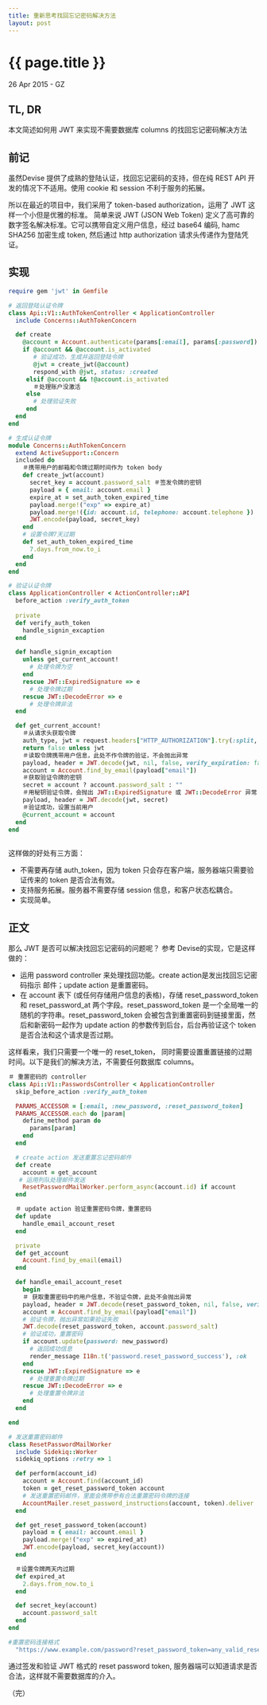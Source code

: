 ```yaml
---
title: 重新思考找回忘记密码解决方法
layout: post
---
```

{{ page.title }}
================

<p class="meta">26 Apr 2015 - GZ</p> 

## TL, DR

本文简述如何用 JWT 来实现不需要数据库 columns 的找回忘记密码解决方法

## 前记
虽然Devise 提供了成熟的登陆认证，找回忘记密码的支持，但在纯 REST API 开发的情况下不适用。使用 cookie 和 session 不利于服务的拓展。

所以在最近的项目中，我们采用了  token-based authorization，运用了 JWT 这样一个小但是优雅的标准。
简单来说 JWT (JSON Web Token) 定义了高可靠的数字签名解决标准。它可以携带自定义用户信息，经过 base64 编码, hamc SHA256 加密生成 token, 然后通过 http authorization 请求头传递作为登陆凭证。

## 实现

```ruby
require gem 'jwt' in Gemfile

# 返回登陆认证令牌
class Api::V1::AuthTokenController < ApplicationController
  include Concerns::AuthTokenConcern

  def create
	@account = Account.authenticate(params[:email], params[:password])
	if @account && @account.is_activated
       # 验证成功，生成并返回登陆令牌
       @jwt = create_jwt(@account)
	   respond_with @jwt, status: :created
  	 elsif @account && !@account.is_activated
       ＃处理账户没激活
     else
       # 处理验证失败
     end
  end
end

# 生成认证令牌
module Concerns::AuthTokenConcern
  extend ActiveSupport::Concern
  included do
    ＃携带用户的邮箱和令牌过期时间作为 token body
    def create_jwt(account)
      secret_key = account.password_salt ＃签发令牌的密钥
      payload = { email: account.email }
      expire_at = set_auth_token_expired_time
      payload.merge!("exp" => expire_at)
      payload.merge!({id: account.id, telephone: account.telephone })
      JWT.encode(payload, secret_key) 
    end
    # 设置令牌7天过期
    def set_auth_token_expired_time
      7.days.from_now.to_i
    end
  end
end

# 验证认证令牌
class ApplicationController < ActionController::API
  before_action :verify_auth_token
  
  private
  def verify_auth_token
    handle_signin_excaption
  end

  def handle_signin_excaption
    unless get_current_account!
      # 处理令牌为空
    end
    rescue JWT::ExpiredSignature => e
      # 处理令牌过期
    rescue JWT::DecodeError => e
      # 处理令牌非法
  end

  def get_current_account!
    ＃从请求头获取令牌
    auth_type, jwt = request.headers["HTTP_AUTHORIZATION"].try(:split, ' ') 
    return false unless jwt
    ＃读取令牌携带用户信息，此处不作令牌的验证，不会抛出异常
    payload, header = JWT.decode(jwt, nil, false, verify_expiration: false) 
    account = Account.find_by_email(payload["email"])
    ＃获取验证令牌的密钥
    secret = account ? account.password_salt : "" 
    ＃用秘钥验证令牌，会抛出 JWT::ExpiredSignature 或 JWT::DecodeError 异常
    payload, header = JWT.decode(jwt, secret) 
    ＃验证成功，设置当前用户
    @current_account = account 
  end
end
    
```

这样做的好处有三方面：

- 不需要再存储 auth_token，因为 token 只会存在客户端，服务器端只需要验证传来的 token 是否合法有效。
- 支持服务拓展。服务器不需要存储 session 信息，和客户状态松耦合。
- 实现简单。

## 正文

那么 JWT  是否可以解决找回忘记密码的问题呢？
参考 Devise的实现，它是这样做的：

- 运用 password controller 来处理找回功能。create action是发出找回忘记密码指示 邮件；update action 是重置密码。
- 在 account 表下 (或任何存储用户信息的表格)，存储 reset_password_token 和 reset_password_at 两个字段。reset_password_token  是一个全局唯一的随机的字符串。reset_password_token 会被包含到重置密码到链接里面，然后和新密码一起作为 update action 的参数传到后台，后台再验证这个 token 是否合法和这个请求是否过期。

这样看来，我们只需要一个唯一的 reset_token， 同时需要设置重置链接的过期时间。以下是我们的解决方法，不需要任何数据库 columns。

```ruby
＃ 重置密码的 controller
class Api::V1::PasswordsController < ApplicationController
  skip_before_action :verify_auth_token

  PARAMS_ACCESSOR = [:email, :new_password, :reset_password_token] 
  PARAMS_ACCESSOR.each do |param|
    define_method param do 
      params[param]
    end
  end

  # create action 发送重置忘记密码邮件
  def create
    account = get_account
   # 运用列队处理邮件发送
    ResetPasswordMailWorker.perform_async(account.id) if account
  end

  ＃ update action 验证重置密码令牌，重置密码
  def update
    handle_email_account_reset
  end

  private
  def get_account
    Account.find_by_email(email)
  end

  def handle_email_account_reset
    begin
    ＃ 获取重置密码中的用户信息，不验证令牌，此处不会抛出异常
    payload, header = JWT.decode(reset_password_token, nil, false, verify_expiration: false)
    account = Account.find_by_email(payload["email"])
    # 验证令牌，抛出异常如果验证失败
    JWT.decode(reset_password_token, account.password_salt)
    # 验证成功，重置密码
    if account.update(password: new_password)
      # 返回成功信息
      render_message I18n.t('password.reset_password_success'), :ok      
    end
    rescue JWT::ExpiredSignature => e
      # 处理重置令牌过期
    rescue JWT::DecodeError => e
      # 处理重置令牌非法
    end
  end

end

# 发送重置密码邮件
class ResetPasswordMailWorker
  include Sidekiq::Worker
  sidekiq_options :retry => 1

  def perform(account_id)
    account = Account.find(account_id)
    token = get_reset_password_token account
    # 发送重置密码邮件，里面会携带参有合法重置密码令牌的连接
    AccountMailer.reset_password_instructions(account, token).deliver
  end

  def get_reset_password_token(account)
    payload = { email: account.email }
    payload.merge!("exp" => expired_at)
    JWT.encode(payload, secret_key(account))
  end

  ＃设置令牌两天内过期
  def expired_at
    2.days.from_now.to_i
  end

  def secret_key(account)
    account.password_salt
  end
end

#重置密码连接格式
  "https://www.example.com/password?reset_password_token=any_valid_reset_password_token"

```

 通过签发和验证 JWT 格式的 reset password token, 服务器端可以知道请求是否合法，这样就不需要数据库的介入。


（完）

